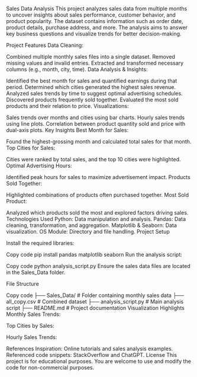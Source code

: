 Sales Data Analysis
This project analyzes sales data from multiple months to uncover insights about sales performance, customer behavior, and product popularity. The dataset contains information such as order date, product details, purchase address, and more. The analysis aims to answer key business questions and visualize trends for better decision-making.

Project Features
Data Cleaning:

Combined multiple monthly sales files into a single dataset.
Removed missing values and invalid entries.
Extracted and transformed necessary columns (e.g., month, city, time).
Data Analysis & Insights:

Identified the best month for sales and quantified earnings during that period.
Determined which cities generated the highest sales revenue.
Analyzed sales trends by time to suggest optimal advertising schedules.
Discovered products frequently sold together.
Evaluated the most sold products and their relation to price.
Visualizations:

Sales trends over months and cities using bar charts.
Hourly sales trends using line plots.
Correlation between product quantity sold and price with dual-axis plots.
Key Insights
Best Month for Sales:

Found the highest-grossing month and calculated total sales for that month.
Top Cities for Sales:

Cities were ranked by total sales, and the top 10 cities were highlighted.
Optimal Advertising Hours:

Identified peak hours for sales to maximize advertisement impact.
Products Sold Together:

Highlighted combinations of products often purchased together.
Most Sold Product:

Analyzed which products sold the most and explored factors driving sales.
Technologies Used
Python: Data manipulation and analysis.
Pandas: Data cleaning, transformation, and aggregation.
Matplotlib & Seaborn: Data visualization.
OS Module: Directory and file handling.
Project Setup

Install the required libraries:


Copy code
pip install pandas matplotlib seaborn
Run the analysis script:

Copy code
python analysis_script.py
Ensure the sales data files are located in the Sales_Data folder.

File Structure

Copy code
├── Sales_Data/             # Folder containing monthly sales data
├── all_copy.csv            # Combined dataset
├── analysis_script.py      # Main analysis script
├── README.md               # Project documentation
Visualization Highlights
Monthly Sales Trends:

Top Cities by Sales:

Hourly Sales Trends:

References
Inspiration: Online tutorials and sales analysis examples.
Referenced code snippets: StackOverflow and ChatGPT.
License
This project is for educational purposes. You are welcome to use and modify the code for non-commercial purposes.
